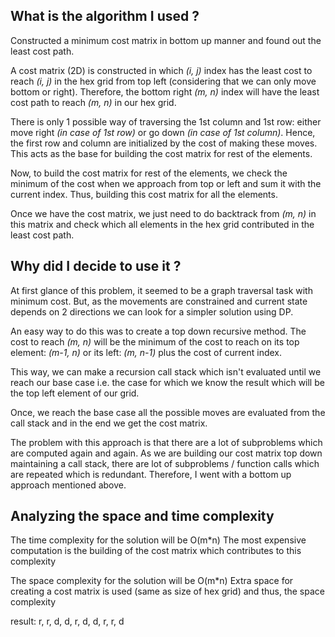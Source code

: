 
What is the algorithm I used ?
------------------------------

Constructed a minimum cost matrix in bottom up manner and found out the least
cost path.

A cost matrix (2D) is constructed in which *(i, j)* index has the least cost to
reach *(i, j)* in the hex grid from top left (considering that we can only move
bottom or right). Therefore, the bottom right *(m, n)* index will have the least
cost path to reach *(m, n)* in our hex grid.

There is only 1 possible way of traversing the 1st column and 1st row: either
move right *(in case of 1st row)* or go down *(in case of 1st column)*. Hence,
the first row and column are initialized by the cost of making these moves.
This acts as the base for building the cost matrix for rest of the elements.

Now, to build the cost matrix for rest of the elements, we check the minimum
of the cost when we approach from top or left and sum it with the current index.
Thus, building this cost matrix for all the elements.

Once we have the cost matrix, we just need to do backtrack from *(m, n)* in this
matrix and check which all elements in the hex grid contributed in the least
cost path.

Why did I decide to use it ?
----------------------------

At first glance of this problem, it seemed to be a graph traversal task
with minimum cost. But, as the movements are constrained and current state depends
on 2 directions we can look for a simpler solution using DP.

An easy way to do this was to create a top down recursive method.
The cost to reach *(m, n)* will be the minimum of the cost to reach on its
top element: *(m-1, n)* or its left: *(m, n-1)* plus the cost of current index.

This way, we can make a recursion call stack which isn't evaluated until we
reach our base case i.e. the case for which we know the result which will be the
top left element of our grid.

Once, we reach the base case all the possible moves are evaluated from the call
stack and in the end we get the cost matrix.

The problem with this approach is that there are a lot of subproblems which are
computed again and again. As we are building our cost matrix top down maintaining
a call stack, there are lot of subproblems / function calls which are repeated
which is redundant. Therefore, I went with a bottom up approach mentioned above.

Analyzing the space and time complexity
---------------------------------------

The time complexity for the solution will be O(m*n)
The most expensive computation is the building of the cost matrix which contributes
to this complexity

The space complexity for the solution will be O(m*n)
Extra space for creating a cost matrix is used (same as size of hex grid) and
thus, the space complexity

result: r, r, d, d, r, d, d, r, r, d

